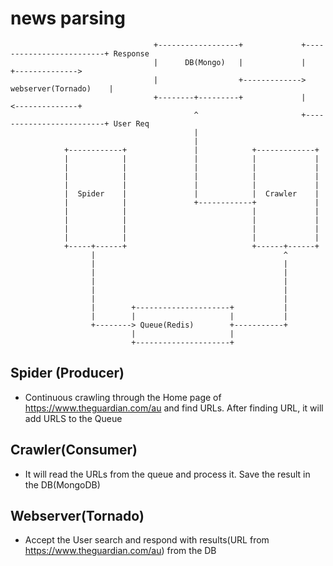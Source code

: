 # news parsing

                                    +------------------+             +-------------------------+ Response
                                    |      DB(Mongo)   |             |                         +-------------->
                                    |                  +------------->   webserver(Tornado)    |
                                    +--------+---------+             |                         <--------------+
                                             ^                       +-------------------------+ User Req
                                             |
                                             |
                +------------+               |            +-------------+
                |            |               |            |             |
                |            |               |            |             |
                |            |               |            |             |
                |            |               |            |             |
                |  Spider    |               |            |  Crawler    |
                |            |               +------------+             |
                |            |                            |             |
                |            |                            |             |
                |            |                            |             |
                |            |                            |             |
                +-----+------+                            +------+------+
                      |                                          ^
                      |                                          |
                      |                                          |
                      |                                          |
                      |                                          |
                      |                                          |
                      |        +---------------------+           |
                      |        |                     |           |
                      +--------> Queue(Redis)        +-----------+
                               |                     |
                               +---------------------+


Spider (Producer)
-----------------
* Continuous crawling through the Home page of https://www.theguardian.com/au and find URLs. After finding URL, it will add URLS to the Queue

Crawler(Consumer)
-----------------
* It will read the URLs from the queue and process it. Save the result in the DB(MongoDB)

Webserver(Tornado)
------------------
* Accept the User search and respond with results(URL from  https://www.theguardian.com/au) from  the DB
